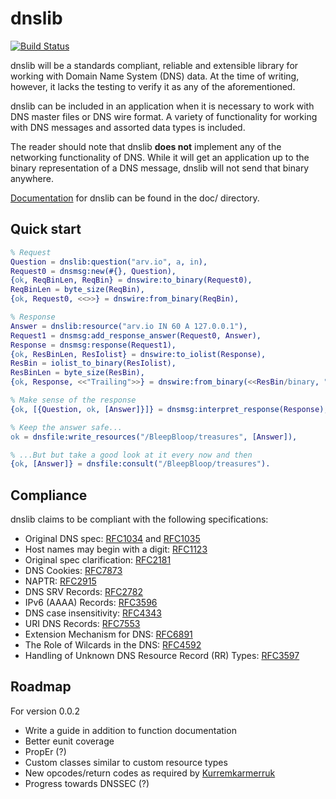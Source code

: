 dnslib
=====

[![Build Status](https://travis-ci.org/lateio/dnslib.svg?branch=master)](https://travis-ci.org/lateio/dnslib)

dnslib will be a standards compliant, reliable and extensible library for working with Domain Name System (DNS) data. At the time of writing, however, it lacks the testing to verify it as any of the aforementioned.

dnslib can be included in an application when it is necessary to work with DNS master files or DNS wire format.
A variety of functionality for working with DNS messages and assorted data types is included.

The reader should note that dnslib **does not** implement any of the networking functionality of DNS. While it will get an application up to the binary representation of a DNS message, dnslib will not send that binary anywhere.

[Documentation](doc/src/manual/index.asciidoc) for dnslib can be found in the doc/ directory.

Quick start
-----------

```Erlang
% Request
Question = dnslib:question("arv.io", a, in),
Request0 = dnsmsg:new(#{}, Question),
{ok, ReqBinLen, ReqBin} = dnswire:to_binary(Request0),
ReqBinLen = byte_size(ReqBin),
{ok, Request0, <<>>} = dnswire:from_binary(ReqBin),

% Response
Answer = dnslib:resource("arv.io IN 60 A 127.0.0.1"),
Request1 = dnsmsg:add_response_answer(Request0, Answer),
Response = dnsmsg:response(Request1),
{ok, ResBinLen, ResIolist} = dnswire:to_iolist(Response),
ResBin = iolist_to_binary(ResIolist),
ResBinLen = byte_size(ResBin),
{ok, Response, <<"Trailing">>} = dnswire:from_binary(<<ResBin/binary, "Trailing">>),

% Make sense of the response
{ok, [{Question, ok, [Answer]}]} = dnsmsg:interpret_response(Response),

% Keep the answer safe...
ok = dnsfile:write_resources("/BleepBloop/treasures", [Answer]),

% ...But but take a good look at it every now and then
{ok, [Answer]} = dnsfile:consult("/BleepBloop/treasures").
```


Compliance
----------
dnslib claims to be compliant with the following specifications:
* Original DNS spec: [RFC1034](https://tools.ietf.org/html/rfc1034) and [RFC1035](https://tools.ietf.org/html/rfc1035)
* Host names may begin with a digit: [RFC1123](https://tools.ietf.org/html/rfc1123)
* Original spec clarification: [RFC2181](https://tools.ietf.org/html/rfc2181)
* DNS Cookies: [RFC7873](https://tools.ietf.org/html/rfc7873)
* NAPTR: [RFC2915](https://tools.ietf.org/html/rfc2915)
* DNS SRV Records: [RFC2782](https://tools.ietf.org/html/rfc2782)
* IPv6 (AAAA) Records: [RFC3596](https://tools.ietf.org/html/rfc3596)
* DNS case insensitivity: [RFC4343](https://tools.ietf.org/html/rfc4343)
* URI DNS Records: [RFC7553](https://tools.ietf.org/html/rfc7553)
* Extension Mechanism for DNS: [RFC6891](https://tools.ietf.org/rfc/rfc6891.txt)
* The Role of Wilcards in the DNS: [RFC4592](https://tools.ietf.org/rfc/rfc4592.txt)
* Handling of Unknown DNS Resource Record (RR) Types: [RFC3597](https://tools.ietf.org/rfc/rfc3597.txt)


Roadmap
---
For version 0.0.2
* Write a guide in addition to function documentation
* Better eunit coverage
* PropEr (?)
* Custom classes similar to custom resource types
* New opcodes/return codes as required by [Kurremkarmerruk](https://github.com/lateio/kurremkarmerruk)
* Progress towards DNSSEC (?)
